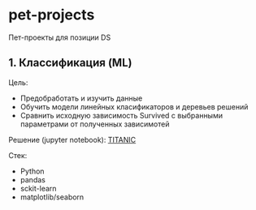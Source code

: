 # pet-projects
Пет-проекты для позиции DS

## 1. Классификация (ML)
Цель:
* Предобработать и изучить данные
* Обучить модели линейных класификаторов и деревьев решений
* Сравнить исходную зависимость Survived с выбранными параметрами от полученных зависимотей

Решение (jupyter notebook): [TITANIC](https://github.com/olgavs69/pet-projects/tree/main/titanic)

Стек: 
* Python
* pandas
* sckit-learn
* matplotlib/seaborn

